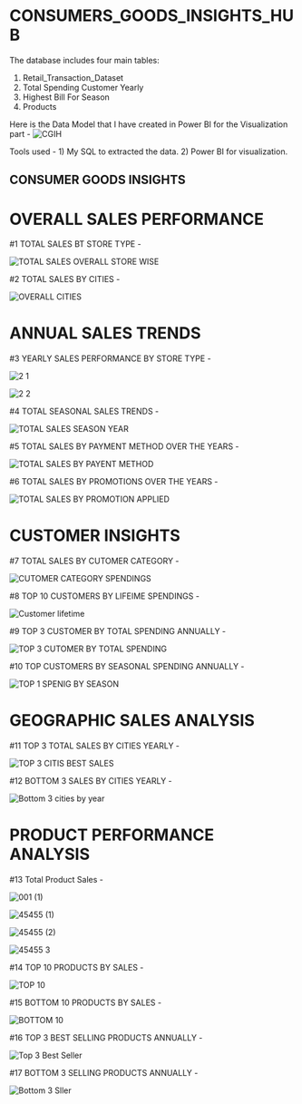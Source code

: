 # CONSUMERS_GOODS_INSIGHTS_HUB

The database includes four main tables:
1. Retail_Transaction_Dataset
2. Total Spending Customer Yearly
3. Highest Bill For Season
4. Products 

Here is the Data Model that I have created in Power BI for the Visualization part -
![CGIH](https://github.com/SubratKhare1/CONSUMERS_GOODS_INSIGHTS_HUB/assets/167521755/fc9f605d-78d9-4ef6-a37f-c31cbc247cba)

Tools used - 1) My SQL to extracted the data.
             2) Power BI for visualization.


## CONSUMER GOODS INSIGHTS

# OVERALL SALES PERFORMANCE 
 
#1 TOTAL SALES BT STORE TYPE - 

![TOTAL SALES OVERALL STORE WISE](https://github.com/SubratKhare1/CONSUMERS_GOODS_INSIGHTS_HUB/assets/167521755/b836a6cc-c687-4018-9e04-eabab02cec2c)



#2 TOTAL SALES BY CITIES -

![OVERALL CITIES](https://github.com/SubratKhare1/CONSUMERS_GOODS_INSIGHTS_HUB/assets/167521755/0faa7e5e-63ed-4904-bb6e-d72279227ec4)



# ANNUAL SALES TRENDS

#3 YEARLY SALES PERFORMANCE BY STORE TYPE -

![2 1](https://github.com/SubratKhare1/CONSUMERS_GOODS_INSIGHTS_HUB/assets/167521755/c799b3ae-8707-48c2-93fc-c03fb52e981a)

![2 2](https://github.com/SubratKhare1/CONSUMERS_GOODS_INSIGHTS_HUB/assets/167521755/4ca16fd8-08fe-4a6a-ba0e-ae0ff269ab34)



#4 TOTAL SEASONAL SALES TRENDS -

![TOTAL SALES SEASON YEAR](https://github.com/SubratKhare1/CONSUMERS_GOODS_INSIGHTS_HUB/assets/167521755/ac9dd5b4-31e9-414a-a6e8-c6b22b691f69)




#5 TOTAL SALES BY PAYMENT METHOD OVER THE YEARS -

![TOTAL SALES BY PAYENT METHOD](https://github.com/SubratKhare1/CONSUMERS_GOODS_INSIGHTS_HUB/assets/167521755/880e81a5-fd3e-48f0-8bdd-e85ceb811dfd)




#6 TOTAL SALES BY PROMOTIONS OVER THE YEARS -

![TOTAL SALES BY PROMOTION APPLIED](https://github.com/SubratKhare1/CONSUMERS_GOODS_INSIGHTS_HUB/assets/167521755/718c33c1-0aba-4968-a5e9-d062ef5d2e4a)




# CUSTOMER INSIGHTS

#7 TOTAL SALES BY CUTOMER CATEGORY -

![CUTOMER CATEGORY SPENDINGS](https://github.com/SubratKhare1/CONSUMERS_GOODS_INSIGHTS_HUB/assets/167521755/78ace884-1a0c-45bd-91cd-8bd2a28f07e4)




#8 TOP 10 CUSTOMERS BY LIFEIME SPENDINGS -

![Customer lifetime](https://github.com/SubratKhare1/CONSUMERS_GOODS_INSIGHTS_HUB/assets/167521755/61c2ace7-0495-41e1-bbaf-24a2dc4a220b)




#9 TOP 3 CUSTOMER BY TOTAL SPENDING ANNUALLY -

![TOP 3 CUTOMER BY TOTAL SPENDING](https://github.com/SubratKhare1/CONSUMERS_GOODS_INSIGHTS_HUB/assets/167521755/733719c4-7773-4a60-beff-4a3d07d2b912)




#10 TOP CUSTOMERS BY SEASONAL SPENDING ANNUALLY -

![TOP 1 SPENIG BY SEASON](https://github.com/SubratKhare1/CONSUMERS_GOODS_INSIGHTS_HUB/assets/167521755/c1e198c8-eb2c-426b-aec5-c7bcdce39a60)




# GEOGRAPHIC SALES ANALYSIS

#11 TOP 3 TOTAL SALES BY CITIES YEARLY -

![TOP 3 CITIS BEST SALES](https://github.com/SubratKhare1/CONSUMERS_GOODS_INSIGHTS_HUB/assets/167521755/4cc1ffde-4472-4978-b742-9819c68c2c4d)




#12 BOTTOM 3 SALES BY CITIES YEARLY -

![Bottom 3 cities by year](https://github.com/SubratKhare1/CONSUMERS_GOODS_INSIGHTS_HUB/assets/167521755/413f42ce-92ce-42fd-bee9-693dce3f76a0)




# PRODUCT PERFORMANCE ANALYSIS

#13 Total Product Sales - 

![001 (1)](https://github.com/SubratKhare1/CONSUMERS_GOODS_INSIGHTS_HUB/assets/167521755/3d5d438f-73bd-4a2e-b1b4-b01da93ce20c)

![45455 (1)](https://github.com/SubratKhare1/CONSUMERS_GOODS_INSIGHTS_HUB/assets/167521755/4bd0a916-a974-49e0-8d29-fd93334420f3)

![45455 (2)](https://github.com/SubratKhare1/CONSUMERS_GOODS_INSIGHTS_HUB/assets/167521755/8721081a-a3f8-400b-b9d1-d3fa6949635a)

![45455 3](https://github.com/SubratKhare1/CONSUMERS_GOODS_INSIGHTS_HUB/assets/167521755/214f81e8-a7f9-4cd8-966a-ac0ab27b5565)




#14 TOP 10 PRODUCTS BY SALES -

![TOP 10](https://github.com/SubratKhare1/CONSUMERS_GOODS_INSIGHTS_HUB/assets/167521755/55985dd7-95c1-462a-8bf3-256fc7a07614)




#15 BOTTOM 10 PRODUCTS BY SALES -

![BOTTOM 10](https://github.com/SubratKhare1/CONSUMERS_GOODS_INSIGHTS_HUB/assets/167521755/1011d1f6-2d0b-4a7d-9082-81190b1a7771)



#16 TOP 3 BEST SELLING PRODUCTS ANNUALLY -

![Top 3 Best Seller](https://github.com/SubratKhare1/CONSUMERS_GOODS_INSIGHTS_HUB/assets/167521755/f854959d-f11b-4102-b99a-3fbcfe77d585)




#17 BOTTOM 3 SELLING PRODUCTS ANNUALLY -

![Bottom 3 Sller](https://github.com/SubratKhare1/CONSUMERS_GOODS_INSIGHTS_HUB/assets/167521755/92a29047-9503-4298-a7a1-917d249ca6da)


